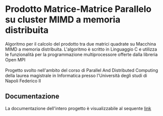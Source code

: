 # Prodotto Matrice-Matrice Parallelo su cluster MIMD a memoria distribuita
Algoritmo per il calcolo del prodotto tra due matrici quadrate su Macchina MIMD a memoria distribuita.
L'algoritmo è scritto in Linguaggio C e utilizza le funzionalità per la programmazione multiprocessore offerte dalla libreria Open MPI
<br><br>
Progetto svolto nell'ambito del corso di Parallel And Distributed Computing della laurea magistrale in Informatica presso l'Università degli studi di Napoli Federico II

<h2>Documentazione</h2>
La documentazione dell'intero progetto è visualizzabile al sequente <a href="https://drive.google.com/file/d/1K0hVsFgAbnn0GWuP37PHdP-i2DECkaB4/view?usp=sharing">link</a>

